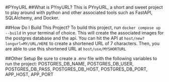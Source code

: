 #PYnyURL
##What is PYnyURL?
This is PYnyURL, a short and sweet project to play around with python and other associated tools such as FastAPI, SQLAlchemy, and Docker.

##How Do I Build This Project?
To build this project, run `docker compose up --build` in your terminal of choice. This will create the associated images for the postgres database and the api.
You can hit the API at `host/new?longurl=MY/URL/HERE` to create a shortened URL of 7 characters.
Then, you are able to use this shortened URL at `host/use/MYSHORTURL`

##Other Setup
Be sure to create a .env file with the following variables to run the project:
POSTGRES_DB_NAME, POSTGRES_DB_USER, POSTGRES_DB_PASS, POSTGRES_DB_HOST, POSTGRES_DB_PORT, APP_HOST, APP_PORT